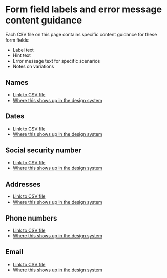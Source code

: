 # Form field labels and error message content guidance

Each CSV file on this page contains specific content guidance for these form fields:
- Label text
- Hint text
- Error message text for specific scenarios
- Notes on variations

## Names
- [Link to CSV file](https://dvagov-my.sharepoint.com/:x:/r/personal/megan_zehnder_va_gov/_layouts/15/Doc.aspx?sourcedoc=%7BDDF1C455-E9AD-45F9-96C3-93F2A78973AE%7D&file=Names_form.patterns_VADS.xlsx&action=default&mobileredirect=true&DefaultItemOpen=1&login_hint=MEGAN.ZEHNDER%40VA.GOV&ct=1712253597579&wdOrigin=OFFICECOM-WEB.START.CONTENTACTIONS&cid=fbaad05d-4e4c-46ea-b451-85a5f70978de&wdPreviousSessionSrc=HarmonyWeb&wdPreviousSession=7e3e348b-9a98-4465-997d-5435e7639481)
- [Where this shows up in the design system](https://design.va.gov/patterns/ask-users-for/names#content-considerations)

## Dates
- [Link to CSV file](https://dvagov-my.sharepoint.com/:x:/g/personal/megan_zehnder_va_gov/EZxdAYFJrptLmNJIApCruJYBvtLCn_sSQWpaB-DdH5IHXw?e=KvhCDE)
- [Where this shows up in the design system](https://design.va.gov/patterns/ask-users-for/dates#content-considerations)

## Social security number
- [Link to CSV file](https://dvagov-my.sharepoint.com/:x:/g/personal/megan_zehnder_va_gov/ERsuf2_wQeVKgDyBUjrAXkABuduAfodR-7fpmSvpkyCn3w?e=FxAaCU)
- [Where this shows up in the design system](https://design.va.gov/patterns/ask-users-for/social-security-number#content-considerations)

## Addresses
- [Link to CSV file](https://dvagov-my.sharepoint.com/:x:/g/personal/megan_zehnder_va_gov/Eed4rQoijnNElgx6OV02eekBxTMET0RXmzvdJWfcq1RuKg?e=oNUGAa)
- [Where this shows up in the design system](https://design.va.gov/patterns/ask-users-for/addresses#content-considerations)

## Phone numbers
- [Link to CSV file](https://dvagov-my.sharepoint.com/:x:/g/personal/megan_zehnder_va_gov/EejZB_RQE8pNuey0z3jPsqgBlkA5xsL6nKnYv8b-7Ha2fQ?e=VaYZgY)
- [Where this shows up in the design system](https://design.va.gov/patterns/ask-users-for/phone-numbers#content-considerations)

## Email
- [Link to CSV file](https://dvagov-my.sharepoint.com/:x:/g/personal/megan_zehnder_va_gov/EZMDmn1C9spCpEYu8Ooy6FsBXneBc54IvcgkbsEVuV-nnw?e=epTgUn)
- [Where this shows up in the design system](https://design.va.gov/patterns/ask-users-for/email-address#content-considerations)
